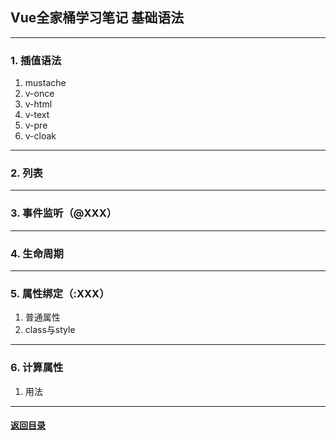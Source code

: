 ## Vue全家桶学习笔记 基础语法
---
### 1. 插值语法

1. mustache
2. v-once
3. v-html
4. v-text
5. v-pre
6. v-cloak

---
### 2. 列表  


---
### 3. 事件监听（@XXX）


---
### 4. 生命周期


---
### 5. 属性绑定（:XXX）

1. 普通属性
2. class与style


---
### 6. 计算属性

1. 用法

---

#### [返回目录](./)
